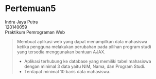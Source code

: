 # Pertemuan5

Indra Jaya Putra <br>
120140059 <br>
Praktikum Pemrograman Web <br>

> Membuat aplikasi web yang dapat menampilkan data mahasiswa ketika pengguna melakukan
> perubahan pada pilihan program studi yang tersedia menggunakan bantuan AJAX.
>
> - Aplikasi terhubung ke database yang memiliki tabel mahasiswa dengan minimal 3 data
>   yaitu NIM, Nama, dan Program Studi.
> - Terdapat minimal 10 baris data mahasiswa.
